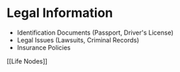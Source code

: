 # Legal Information

- Identification Documents (Passport, Driver's License)
- Legal Issues (Lawsuits, Criminal Records)
- Insurance Policies

[[Life Nodes]]
